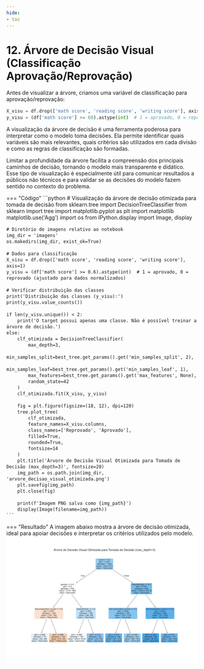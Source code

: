 ```yaml
---
hide:
- toc
---
```


# 12. Árvore de Decisão Visual (Classificação Aprovação/Reprovação)

Antes de visualizar a árvore, criamos uma variável de classificação para aprovação/reprovação:
```python
X_visu = df.drop(['math score', 'reading score', 'writing score'], axis=1)
y_visu = (df['math score'] >= 60).astype(int)  # 1 = aprovado, 0 = reprovado
```


A visualização da árvore de decisão é uma ferramenta poderosa para interpretar como o modelo toma decisões. Ela permite identificar quais variáveis são mais relevantes, quais critérios são utilizados em cada divisão e como as regras de classificação são formadas.

Limitar a profundidade da árvore facilita a compreensão dos principais caminhos de decisão, tornando o modelo mais transparente e didático. Esse tipo de visualização é especialmente útil para comunicar resultados a públicos não técnicos e para validar se as decisões do modelo fazem sentido no contexto do problema.

=== "Código"
	```python
	# Visualização da árvore de decisão otimizada para tomada de decisão
	from sklearn.tree import DecisionTreeClassifier
	from sklearn import tree
	import matplotlib.pyplot as plt
	import matplotlib
	matplotlib.use('Agg')
	import os
	from IPython.display import Image, display

	# Diretório de imagens relativo ao notebook
	img_dir = 'imagens'
	os.makedirs(img_dir, exist_ok=True)

	# Dados para classificação
	X_visu = df.drop(['math score', 'reading score', 'writing score'], axis=1)
	y_visu = (df['math score'] >= 0.6).astype(int)  # 1 = aprovado, 0 = reprovado (ajustado para dados normalizados)

	# Verificar distribuição das classes
	print('Distribuição das classes (y_visu):')
	print(y_visu.value_counts())

	if len(y_visu.unique()) < 2:
		print('O target possui apenas uma classe. Não é possível treinar a árvore de decisão.')
	else:
		clf_otimizada = DecisionTreeClassifier(
			max_depth=3,
			min_samples_split=best_tree.get_params().get('min_samples_split', 2),
			min_samples_leaf=best_tree.get_params().get('min_samples_leaf', 1),
			max_features=best_tree.get_params().get('max_features', None),
			random_state=42
		)
		clf_otimizada.fit(X_visu, y_visu)

		fig = plt.figure(figsize=(18, 12), dpi=120)
		tree.plot_tree(
			clf_otimizada,
			feature_names=X_visu.columns,
			class_names=['Reprovado', 'Aprovado'],
			filled=True,
			rounded=True,
			fontsize=14
		)
		plt.title('Árvore de Decisão Visual Otimizada para Tomada de Decisão (max_depth=3)', fontsize=20)
		img_path = os.path.join(img_dir, 'arvore_decisao_visual_otimizada.png')
		plt.savefig(img_path)
		plt.close(fig)

		print(f'Imagem PNG salva como {img_path}')
		display(Image(filename=img_path))
	```
=== "Resultado"
	A imagem abaixo mostra a árvore de decisão otimizada, ideal para apoiar decisões e interpretar os critérios utilizados pelo modelo.
	![Árvore de decisão visual otimizada](imagens/arvore_decisao_visual_otimizada.png)
